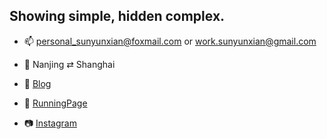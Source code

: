 ## Showing simple, hidden complex.


- 📫 <personal_sunyunxian@foxmail.com> or <work.sunyunxian@gmail.com>
- 📍  Nanjing ⇄ Shanghai

- :memo: [Blog](https://hi-franksun.github.io/)
- :running: [RunningPage](https://hi-franksun.github.io/running_page/)
- :camera: [Instagram](https://www.instagram.com/franksun2021/)
